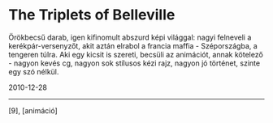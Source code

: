 # The Triplets of Belleville

Örökbecsű darab, igen kifinomult abszurd képi világgal: nagyi felneveli a kerékpár-versenyzőt, akit aztán elrabol a francia maffia - Szépországba, a tengeren túlra. Aki egy kicsit is szereti, becsüli az animációt, annak kötelező - nagyon kevés cg, nagyon sok stílusos kézi rajz, nagyon jó történet, szinte egy szó nélkül.

2010-12-28 

----

[9], [animáció]
